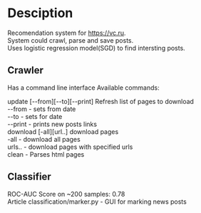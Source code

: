 # Desciption
Recomendation system for https://vc.ru.  
System could crawl, parse and save posts.  
Uses logistic regression model(SGD) to find intersting posts.  

## Crawler
Has a command line interface
Available commands:

  update [--from][--to][--print] Refresh list of pages to download  
  --from - sets from date  
  --to - sets for date  
  --print - prints new posts links  
  download [-all][url..] download pages  
  -all - download all pages  
  urls.. - download pages with specified urls  
  clean - Parses html pages  

## Classifier
ROC-AUC Score on ~200 samples: 0.78  
Article classification/marker.py - GUI for marking news posts
